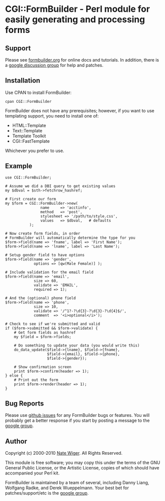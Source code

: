 # CGI::FormBuilder - Perl module for easily generating and processing forms

## Support

Please see [formbuilder.org](http://formbuilder.org) for online docs and tutorials.  In addition, there is a [google discussion group](http://groups.google.com/group/perl-formbuilder) for help and patches.

## Installation

Use CPAN to install FormBuilder:

    cpan CGI::FormBuilder
    
FormBuilder does not have any prerequisites; however, if you want to use templating support, you need to install one of:

* HTML::Template
* Text::Template
* Template Toolkit
* CGI::FastTemplate

Whichever you prefer to use.

## Example

    use CGI::FormBuilder;

    # Assume we did a DBI query to get existing values
    my $dbval = $sth->fetchrow_hashref;

    # First create our form
    my $form = CGI::FormBuilder->new(
                    name     => 'acctinfo',
                    method   => 'post',
                    stylesheet => '/path/to/style.css',
                    values   => $dbval,   # defaults
               );

    # Now create form fields, in order
    # FormBuilder will automatically determine the type for you
    $form->field(name => 'fname', label => 'First Name');
    $form->field(name => 'lname', label => 'Last Name');

    # Setup gender field to have options
    $form->field(name => 'gender',
                 options => [qw(Male Female)] );

    # Include validation for the email field
    $form->field(name => 'email',
                 size => 60,
                 validate => 'EMAIL',
                 required => 1);

    # And the (optional) phone field
    $form->field(name => 'phone',
                 size => 10,
                 validate => '/^1?-?\d{3}-?\d{3}-?\d{4}$/',
                 comment  => '<i>optional</i>');

    # Check to see if we're submitted and valid
    if ($form->submitted && $form->validate) {
        # Get form fields as hashref
        my $field = $form->fields;

        # Do something to update your data (you would write this)
        do_data_update($field->{lname}, $field->{fname},
                       $field->{email}, $field->{phone},
                       $field->{gender});

        # Show confirmation screen
        print $form->confirm(header => 1);
    } else {
        # Print out the form
        print $form->render(header => 1);
    }

## Bug Reports

Please use [github issues](http://github.com/formbuilder/formbuilder/issues) for any FormBuilder bugs or features.  You will probably get a better response if you start by posting a message to the [google group](http://groups.google.com/group/perl-formbuilder).

## Author

Copyright (c) 2000-2010 [Nate Wiger](http://nateware.com). All Rights Reserved.

This module is free software; you may copy this under the terms of the GNU General Public License, or the Artistic License, copies of which should have accompanied your Perl kit.

FormBuilder is maintained by a team of several, including Danny Liang, Wolfgang Radke, and Derek Wueppelmann.  Your best bet for patches/support/etc is the [google group](http://groups.google.com/group/perl-formbuilder).


